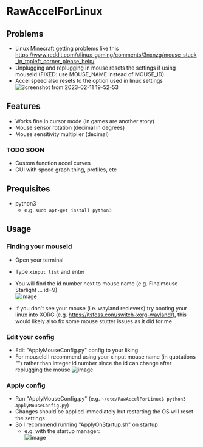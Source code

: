 # RawAccelForLinux

## Problems

- Linux Minecraft getting problems like this https://www.reddit.com/r/linux_gaming/comments/3nxnzg/mouse_stuck_in_topleft_corner_please_help/  
- Unplugging and replugging in mouse resets the settings if using mouseId (FIXED: use MOUSE_NAME instead of MOUSE_ID)
- Accel speed also resets to the option used in linux settings
  ![Screenshot from 2023-02-11 19-52-53](https://user-images.githubusercontent.com/108423881/218279032-43443366-ae0e-43dd-babc-c92ca9633c32.png)


## Features

- Works fine in cursor mode (in games are another story)
- Mouse sensor rotation (decimal in degrees)  
- Mouse sensitivity multiplier (decimal)  

### TODO SOON

- Custom function accel curves  
- GUI with speed graph thing, profiles, etc

## Prequisites

- python3
  - e.g. ```sudo apt-get install python3```
## Usage

### Finding your mouseId

- Open your terminal  
- Type ```xinput list``` and enter  
- You will find the id number next to mouse name (e.g. Finalmouse Starlight ... id=9)  
![image](https://user-images.githubusercontent.com/108423881/218272916-08bff256-bafb-4b68-aac0-b90dbe394bc9.png)  

- If you don't see your mouse (i.e. wayland recievers) try booting your linux into XORG (e.g. https://itsfoss.com/switch-xorg-wayland/), this would likely also fix some mouse stutter issues as it did for me  

### Edit your config

- Edit "ApplyMouseConfig.py" config to your liking
- For mouseId I recommend using your xinput mouse name (in quotations "") rather than integer id number since the id can change after replugging the mouse
  ![image](https://user-images.githubusercontent.com/108423881/218272945-7e72fa74-10cd-43bd-b0e9-e7c915cdcca0.png)  

### Apply config

- Run "ApplyMouseConfig.py" (e.g. ```~/etc/RawAccelForLinux$ python3 ApplyMouseConfig.py```)  
- Changes should be applied immediately but restarting the OS will reset the settings  
- So I recommend running "ApplyOnStartup.sh" on startup  
  - e.g. with the startup manager:  
 ![image](https://user-images.githubusercontent.com/108423881/218856959-abb16a1f-ff45-4c49-b2a4-7397b0bc903d.png)



